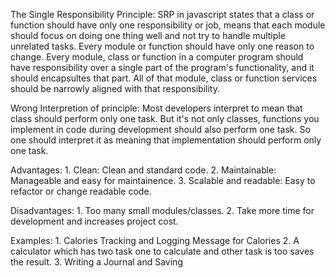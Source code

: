 The Single Responsibility Principle:
    SRP in javascript states that a class or function should have only one responsibility or job, means that each module should focus on doing one thing well and not try to handle multiple unrelated tasks.
    Every module or function should have only one reason to change.
    Every module, class or function in a computer program should have responsibility over a single part of the program's functionality, and it should encapsultes that part. All of that module, class or function services should be narrowly aligned with that responsibility.

Wrong Interpretion of principle:
    Most developers interpret to mean that class should perform only one task. But it's not only classes, functions you implement in code during development should also perform one task. So one should interpret it as meaning that implementation should perform only one task.

Advantages:
    1. Clean: Clean and standard code.
    2. Maintainable: Manageable and easy for maintainence.
    3. Scalable and readable: Easy to refactor or change readable code.

Disadvantages:
    1. Too many small modules/classes.
    2. Take more time for development and increases project cost.

Examples:
    1. Calories Tracking and Logging Message for Calories
    2. A calculator which has two task one to calculate and other task is too saves the result.
    3. Writing a Journal and Saving